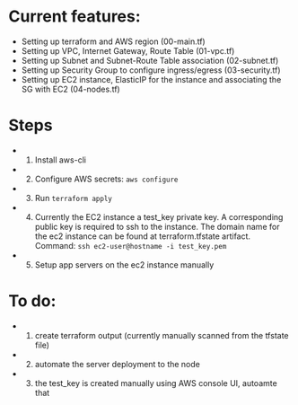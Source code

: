 # Current features: 
- Setting up terraform and AWS region (00-main.tf)
- Setting up VPC, Internet Gateway, Route Table (01-vpc.tf)
- Setting up Subnet and Subnet-Route Table association (02-subnet.tf)
- Setting up Security Group to configure ingress/egress (03-security.tf)
- Setting up EC2 instance, ElasticIP for the instance and associating the SG with EC2 (04-nodes.tf)

# Steps
- 1. Install aws-cli
- 2. Configure AWS secrets: `aws configure`
- 3. Run `terraform apply`
- 4. Currently the EC2 instance a test_key private key. A corresponding public key is required to ssh to the instance. The domain name for the ec2 instance can be found at terraform.tfstate artifact. Command: `ssh ec2-user@hostname -i test_key.pem`
- 5. Setup app servers on the ec2 instance manually

# To do:
- 1. create terraform output (currently manually scanned from the tfstate file)
- 2. automate the server deployment to the node
- 3. the test_key is created manually using AWS console UI, autoamte that